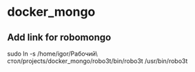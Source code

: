 # docker_mongo
## Add link for robomongo
sudo ln -s /home/igor/Рабочий\ стол/projects/docker_mongo/robo3t/bin/robo3t /usr/bin/robo3t

